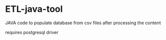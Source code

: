 # ETL-java-tool


JAVA code to populate database from csv files after processing the content

requires postgresql driver 
